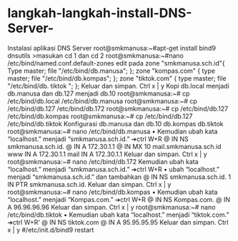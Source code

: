 # langkah-langkah-install-DNS-Server-
Instalasi aplikasi DNS Server
root@smkmanusa:~#apt-get install bind9 dnsutils >masukan cd 1 dan cd 2
root@smkmanusa:~#nano /etc/bind/named.conf.default-zones edit pada
zone "smkmanusa.sch.id"{
      Type master;
      file "/etc/bind/db.manusa";
};
zone "kompas.com" {
      type master;
      file "/etc/bind/db.kompas";
};
zone "tiktok.com" {
      type master;
      file "/etc/bind/db. tiktok ";
};
Keluar dan simpan. Ctrl x | y
Kopi db.local menjadi db.manusa dan db.127 menjadi db.10
root@smkmanusa:~# cp /etc/bind/db.local /etc/bind/db.manusa
root@smkmanusa:~# cp /etc/bind/db.127 /etc/bind/db.172
root@smkmanusa:~# cp /etc/bind/db.127 /etc/bind/db.kompas
root@smkmanusa:~# cp /etc/bind/db.127 /etc/bind/db.tiktok
Konfigurasi db.manusa dan db.10 db.kompas db.tiktok
root@smkmanusa:~# nano /etc/bind/db.manusa
• Kemudian ubah kata “localhost.” menjadi “smkmanusa.sch.id.” ➔ctrl W+R
    @ IN NS smkmanusa.sch.id.
    @ IN A 172.30.1.1
    @ IN MX 10 mail.smkmanusa.sch.id
    www IN A 172.30.1.1
    mail IN A 172.30.1.1
    Keluar dan simpan. Ctrl x | y
root@smkmanusa:~# nano /etc/bind/db.172
Kemudian ubah kata “localhost.” menjadi “smkmanusa.sch.id.” ➔ctrl W+R
• ubah “localhost.” menjadi “smkmanusa.sch.id.” dan tambahkan
    @ IN NS smkmanusa.sch.id.
    1 IN PTR smkmanusa.sch.id.
Keluar dan simpan. Ctrl x | y
root@smkmanusa:~# nano /etc/bind/db.kompas
• Kemudian ubah kata “localhost.” menjadi “Kompas.com.” ➔ctrl W+R
    @ IN NS Kompas.com.
    @ IN A 96.96.96.96
    Keluar dan simpan. Ctrl x | y
root@smkmanusa:~# nano /etc/bind/db.tiktok 
• Kemudian ubah kata “localhost.” menjadi “tiktok.com.” ➔ctrl W+R'
    @ IN NS tiktok.com
    @ IN A 95.95.95.95
  Keluar dan simpan. Ctrl x | y
  #/etc/init.d/bind9 restart

